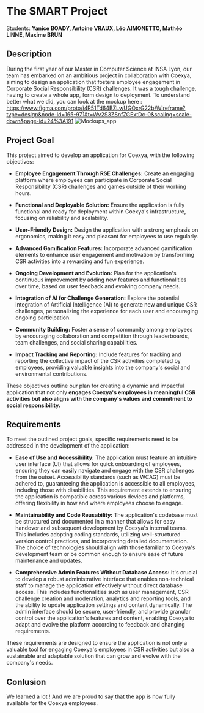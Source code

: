 # The SMART Project

Students: **Yanice BOADY, Antoine VRAUX, Léo AIMONETTO, Mathéo LINNE, Maxime BRUN**

## Description 

During the first year of our Master in Computer Science at INSA Lyon, our team has embarked on an ambitious project in collaboration with Coexya, aiming to design an application that fosters employee engagement in Corporate Social Responsibility (CSR) challenges. It was a tough challenge, having to create a whole app, form design to deployment.
To understand better what we did, you can look at the mockup here :
https://www.figma.com/proto/j4R51Td64BZLwUGOxrG22b/Wireframe?type=design&node-id=165-971&t=Wv2S3ZSnfZGExtDc-0&scaling=scale-down&page-id=24%3A191
![Mockups_app](./images/Mockups_Ecoexya.png)

## Project Goal
This project aimed to develop an application for Coexya, with the following objectives:

- **Employee Engagement Through RSE Challenges:** Create an engaging platform where employees can participate in Corporate Social Responsibility (CSR) challenges and games outside of their working hours.

- **Functional and Deployable Solution:** Ensure the application is fully functional and ready for deployment within Coexya's infrastructure, focusing on reliability and scalability.

- **User-Friendly Design:** Design the application with a strong emphasis on ergonomics, making it easy and pleasant for employees to use regularly.

- **Advanced Gamification Features:** Incorporate advanced gamification elements to enhance user engagement and motivation by transforming CSR activities into a rewarding and fun experience.

- **Ongoing Development and Evolution:** Plan for the application's continuous improvement by adding new features and functionalities over time, based on user feedback and evolving company needs.

- **Integration of AI for Challenge Generation:** Explore the potential integration of Artificial Intelligence (AI) to generate new and unique CSR challenges, personalizing the experience for each user and encouraging ongoing participation.

- **Community Building:** Foster a sense of community among employees by encouraging collaboration and competition through leaderboards, team challenges, and social sharing capabilities.

- **Impact Tracking and Reporting:** Include features for tracking and reporting the collective impact of the CSR activities completed by employees, providing valuable insights into the company's social and environmental contributions.

These objectives outline our plan for creating a dynamic and impactful application that not only **engages Coexya's employees in meaningful CSR activities but also aligns with the company's values and commitment to social responsibility.**
## Requirements

To meet the outlined project goals, specific requirements need to be addressed in the development of the application:

- **Ease of Use and Accessibility:** The application must feature an intuitive user interface (UI) that allows for quick onboarding of employees, ensuring they can easily navigate and engage with the CSR challenges from the outset. Accessibility standards (such as WCAG) must be adhered to, guaranteeing the application is accessible to all employees, including those with disabilities. This requirement extends to ensuring the application is compatible across various devices and platforms, offering flexibility in how and where employees choose to engage.

- **Maintainability and Code Reusability:** The application's codebase must be structured and documented in a manner that allows for easy handover and subsequent development by Coexya's internal teams. This includes adopting coding standards, utilizing well-structured version control practices, and incorporating detailed documentation. The choice of technologies should align with those familiar to Coexya's development team or be common enough to ensure ease of future maintenance and updates.

- **Comprehensive Admin Features Without Database Access:** It's crucial to develop a robust administrative interface that enables non-technical staff to manage the application effectively without direct database access. This includes functionalities such as user management, CSR challenge creation and moderation, analytics and reporting tools, and the ability to update application settings and content dynamically. The admin interface should be secure, user-friendly, and provide granular control over the application's features and content, enabling Coexya to adapt and evolve the platform according to feedback and changing requirements.

These requirements are designed to ensure the application is not only a valuable tool for engaging Coexya's employees in CSR activities but also a sustainable and adaptable solution that can grow and evolve with the company's needs.
## Conlusion

We learned a lot ! And we are proud to say that the app is now fully available for the Coexya employees.
